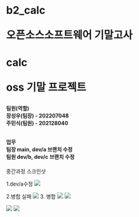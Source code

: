 <h1>b2_calc<br>
<p>오픈소스소프트웨어 기말고사

<h1>calc

oss 기말 프로젝트

<h4>팀원(역할)<br>
장성우(팀장) - 202207048 <br>
주민식(팀원) - 202128040<br>
<br>

업무<br>
    팀장 main, dev/a 브랜치 수정
    <br>팀원 dev/b, dev/c 브랜치 수정
</h4>

중간과정 스크린샷

1.dev/a수정
<img src="images/deva1수정">

2.병합 실패
<img src="images/fail.png">
3. 병합 
<img src="images/merge.png">
<img src="images/merge2.png">

<img src="images/flow.png">
<img src="images/결과.png">

